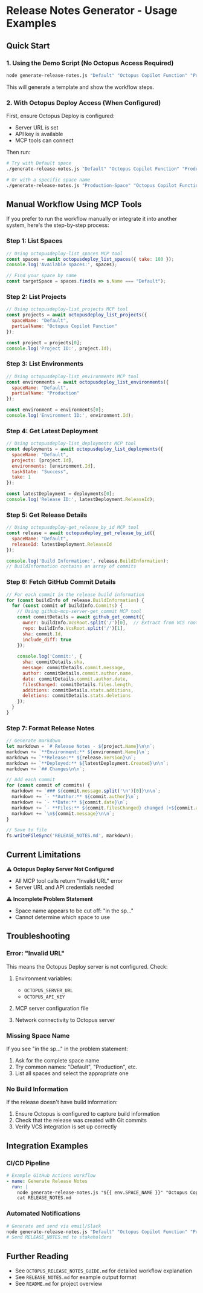 # Release Notes Generator - Usage Examples

## Quick Start

### 1. Using the Demo Script (No Octopus Access Required)

```bash
node generate-release-notes.js "Default" "Octopus Copilot Function" "Production"
```

This will generate a template and show the workflow steps.

### 2. With Octopus Deploy Access (When Configured)

First, ensure Octopus Deploy is configured:
- Server URL is set
- API key is available
- MCP tools can connect

Then run:

```bash
# Try with Default space
./generate-release-notes.js "Default" "Octopus Copilot Function" "Production"

# Or with a specific space name
./generate-release-notes.js "Production-Space" "Octopus Copilot Function" "Production"
```

## Manual Workflow Using MCP Tools

If you prefer to run the workflow manually or integrate it into another system, here's the step-by-step process:

### Step 1: List Spaces

```javascript
// Using octopusdeploy-list_spaces MCP tool
const spaces = await octopusdeploy_list_spaces({ take: 100 });
console.log('Available spaces:', spaces);

// Find your space by name
const targetSpace = spaces.find(s => s.Name === "Default");
```

### Step 2: List Projects

```javascript
// Using octopusdeploy-list_projects MCP tool
const projects = await octopusdeploy_list_projects({
  spaceName: "Default",
  partialName: "Octopus Copilot Function"
});

const project = projects[0];
console.log('Project ID:', project.Id);
```

### Step 3: List Environments

```javascript
// Using octopusdeploy-list_environments MCP tool
const environments = await octopusdeploy_list_environments({
  spaceName: "Default",
  partialName: "Production"
});

const environment = environments[0];
console.log('Environment ID:', environment.Id);
```

### Step 4: Get Latest Deployment

```javascript
// Using octopusdeploy-list_deployments MCP tool
const deployments = await octopusdeploy_list_deployments({
  spaceName: "Default",
  projects: [project.Id],
  environments: [environment.Id],
  taskState: "Success",
  take: 1
});

const latestDeployment = deployments[0];
console.log('Release ID:', latestDeployment.ReleaseId);
```

### Step 5: Get Release Details

```javascript
// Using octopusdeploy-get_release_by_id MCP tool
const release = await octopusdeploy_get_release_by_id({
  spaceName: "Default",
  releaseId: latestDeployment.ReleaseId
});

console.log('Build Information:', release.BuildInformation);
// BuildInformation contains an array of commits
```

### Step 6: Fetch GitHub Commit Details

```javascript
// For each commit in the release build information
for (const buildInfo of release.BuildInformation) {
  for (const commit of buildInfo.Commits) {
    // Using github-mcp-server-get_commit MCP tool
    const commitDetails = await github_get_commit({
      owner: buildInfo.VcsRoot.split('/')[0],  // Extract from VCS root
      repo: buildInfo.VcsRoot.split('/')[1],
      sha: commit.Id,
      include_diff: true
    });
    
    console.log('Commit:', {
      sha: commitDetails.sha,
      message: commitDetails.commit.message,
      author: commitDetails.commit.author.name,
      date: commitDetails.commit.author.date,
      filesChanged: commitDetails.files.length,
      additions: commitDetails.stats.additions,
      deletions: commitDetails.stats.deletions
    });
  }
}
```

### Step 7: Format Release Notes

```javascript
// Generate markdown
let markdown = `# Release Notes - ${project.Name}\n\n`;
markdown += `**Environment:** ${environment.Name}\n`;
markdown += `**Release:** ${release.Version}\n`;
markdown += `**Deployed:** ${latestDeployment.Created}\n\n`;
markdown += `## Changes\n\n`;

// Add each commit
for (const commit of commits) {
  markdown += `### ${commit.message.split('\n')[0]}\n\n`;
  markdown += `- **Author:** ${commit.author}\n`;
  markdown += `- **Date:** ${commit.date}\n`;
  markdown += `- **Files:** ${commit.filesChanged} changed (+${commit.additions} -${commit.deletions})\n`;
  markdown += `\n${commit.message}\n\n`;
}

// Save to file
fs.writeFileSync('RELEASE_NOTES.md', markdown);
```

## Current Limitations

⚠️ **Octopus Deploy Server Not Configured**
- All MCP tool calls return "Invalid URL" error
- Server URL and API credentials needed

⚠️ **Incomplete Problem Statement**
- Space name appears to be cut off: "in the sp..."
- Cannot determine which space to use

## Troubleshooting

### Error: "Invalid URL"

This means the Octopus Deploy server is not configured. Check:

1. Environment variables:
   - `OCTOPUS_SERVER_URL`
   - `OCTOPUS_API_KEY`

2. MCP server configuration file

3. Network connectivity to Octopus server

### Missing Space Name

If you see "in the sp..." in the problem statement:

1. Ask for the complete space name
2. Try common names: "Default", "Production", etc.
3. List all spaces and select the appropriate one

### No Build Information

If the release doesn't have build information:

1. Ensure Octopus is configured to capture build information
2. Check that the release was created with Git commits
3. Verify VCS integration is set up correctly

## Integration Examples

### CI/CD Pipeline

```yaml
# Example GitHub Actions workflow
- name: Generate Release Notes
  run: |
    node generate-release-notes.js "${{ env.SPACE_NAME }}" "Octopus Copilot Function" "Production"
    cat RELEASE_NOTES.md
```

### Automated Notifications

```bash
# Generate and send via email/Slack
node generate-release-notes.js "Default" "Octopus Copilot Function" "Production"
# Send RELEASE_NOTES.md to stakeholders
```

## Further Reading

- See `OCTOPUS_RELEASE_NOTES_GUIDE.md` for detailed workflow explanation
- See `RELEASE_NOTES.md` for example output format
- See `README.md` for project overview
